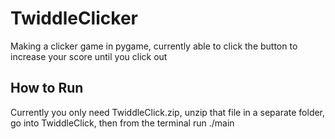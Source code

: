 # TwiddleClicker
Making a clicker game in pygame, currently able to click the button to increase your score until you click out

## How to Run
Currently you only need TwiddleClick.zip, unzip that file in a separate folder, go into TwiddleClick, then from the terminal run ./main

